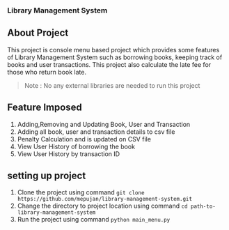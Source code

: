 ### Library Management System

## About Project

This project is console menu based project which provides some features of Library Management System such as borrowing books, keeping track of books and user transactions. This project also calculate the late fee for those who return book late.

> Note : No any external libraries are needed to run this project

## Feature Imposed

1. Adding,Removing and Updating Book, User and Transaction
2. Adding all book, user and transaction details to csv file
3. Penalty Calculation and is updated on CSV file
4. View User History of borrowing the book
5. View User History by transaction ID

## setting up project

1. Clone the project using command
   `git clone https://github.com/mepujan/library-management-system.git`
2. Change the directory to project location using command
   `cd path-to-library-management-system`
3. Run the project using command
   `python main_menu.py`
